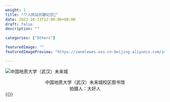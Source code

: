 ```yaml
---
weight: 1
title: "个人网站创建纪念👋"
date: 2022-10-23T12:00:00+08:00
draft: false
description: ""

categories: ["Others"]

featuredImage: ""
featuredImagePreview: "https://zanelewes.oss-cn-beijing.aliyuncs.com/img/202211021240319.jpg"

---
```


<!--more-->
![中国地质大学（武汉）未来城](https://zanelewes.oss-cn-beijing.aliyuncs.com/img/202211021240319.jpg)  
<center><font face="楷体" >中国地质大学（武汉）未来城校区图书馆</font></center>
<center><font face="楷体" >拍摄人：大好人</font></center>
{{<AntiHero >}}

